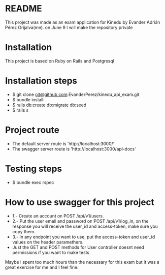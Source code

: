 # README
This project was made as an exam application for Kinedu by Evander Adrián Pérez Grijalva(me). on June 9 I will make the repository private

# Installation
This project is based on Ruby on Rails and Postgresql

# Installation steps
* $  git clone git@github.com:EvanderPerez/kinedu_api_exam.git
* $  bundle install
* $  rails db:create db:migrate db:seed
* $  rails s

# Project route
* The default server route is 'http://localhost:3000/'
* The swagger server route is 'http://localhost:3000/api-docs'
# Testing steps
* $ bundle exec rspec 

# How to use swagger for this project
* 1.- Create an account on POST /api/v1/users.
* 2.- Put the user email and password on POST /api/v1/log_in, on the response you will receive the user_id and access-token, make sure you copy them.
* 3.- In any endpoint you want to use, put the access-token and user_id values on the header paramethers. 
* Just the GET and POST methods for User controller doesnt need permissions if you want to make tests

Maybe I spent too much hours than the necessary for this exam but it was a great exercise for me and I feel fine.